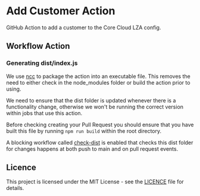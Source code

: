 # Add Customer Action

GitHub Action to add a customer to the Core Cloud LZA config.

## Workflow Action

### Generating dist/index.js

We use [ncc](https://github.com/vercel/ncc) to package the action into an executable file.
This removes the need to either check in the node_modules folder or build the action prior to using.

We need to ensure that the dist folder is updated whenever there is a functionality change, otherwise we won't be
running the correct version within jobs that use this action.

Before checking creating your Pull Request you should ensure that you have built this file by running `npm run build`
within the root directory.

A blocking workflow called [check-dist](.github/workflows/check-dist.yml) is enabled that checks this dist folder for
changes happens at both push to main and on pull request events.

## Licence

This project is licensed under the MIT License - see the [LICENCE](./LICENCE.md) file for details.

